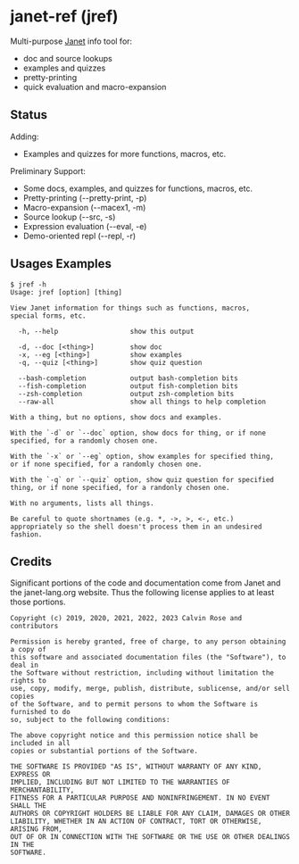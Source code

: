 # janet-ref (jref)

Multi-purpose [Janet](https://janet-lang.org) info tool for:

* doc and source lookups
* examples and quizzes
* pretty-printing
* quick evaluation and macro-expansion

## Status

Adding:

* Examples and quizzes for more functions, macros, etc.

Preliminary Support:

* Some docs, examples, and quizzes for functions, macros, etc.
* Pretty-printing (--pretty-print, -p)
* Macro-expansion (--macex1, -m)
* Source lookup (--src, -s)
* Expression evaluation (--eval, -e)
* Demo-oriented repl (--repl, -r)

## Usages Examples

```
$ jref -h
Usage: jref [option] [thing]

View Janet information for things such as functions, macros,
special forms, etc.

  -h, --help                  show this output

  -d, --doc [<thing>]         show doc
  -x, --eg [<thing>]          show examples
  -q, --quiz [<thing>]        show quiz question

  --bash-completion           output bash-completion bits
  --fish-completion           output fish-completion bits
  --zsh-completion            output zsh-completion bits
  --raw-all                   show all things to help completion

With a thing, but no options, show docs and examples.

With the `-d` or `--doc` option, show docs for thing, or if none
specified, for a randomly chosen one.

With the `-x` or `--eg` option, show examples for specified thing,
or if none specified, for a randomly chosen one.

With the `-q` or `--quiz` option, show quiz question for specified
thing, or if none specified, for a randonly chosen one.

With no arguments, lists all things.

Be careful to quote shortnames (e.g. *, ->, >, <-, etc.)
appropriately so the shell doesn't process them in an undesired
fashion.
```

## Credits

Significant portions of the code and documentation come from Janet and
the janet-lang.org website.  Thus the following license applies to at
least those portions.

```
Copyright (c) 2019, 2020, 2021, 2022, 2023 Calvin Rose and contributors

Permission is hereby granted, free of charge, to any person obtaining a copy of
this software and associated documentation files (the "Software"), to deal in
the Software without restriction, including without limitation the rights to
use, copy, modify, merge, publish, distribute, sublicense, and/or sell copies
of the Software, and to permit persons to whom the Software is furnished to do
so, subject to the following conditions:

The above copyright notice and this permission notice shall be included in all
copies or substantial portions of the Software.

THE SOFTWARE IS PROVIDED "AS IS", WITHOUT WARRANTY OF ANY KIND, EXPRESS OR
IMPLIED, INCLUDING BUT NOT LIMITED TO THE WARRANTIES OF MERCHANTABILITY,
FITNESS FOR A PARTICULAR PURPOSE AND NONINFRINGEMENT. IN NO EVENT SHALL THE
AUTHORS OR COPYRIGHT HOLDERS BE LIABLE FOR ANY CLAIM, DAMAGES OR OTHER
LIABILITY, WHETHER IN AN ACTION OF CONTRACT, TORT OR OTHERWISE, ARISING FROM,
OUT OF OR IN CONNECTION WITH THE SOFTWARE OR THE USE OR OTHER DEALINGS IN THE
SOFTWARE.
```


